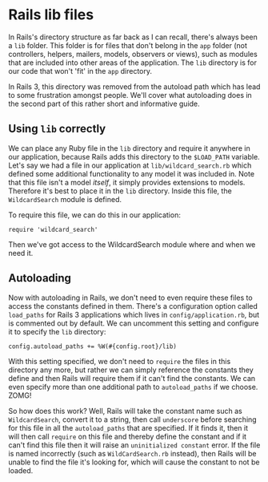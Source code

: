 # Rails lib files

In Rails's directory structure as far back as I can recall, there's always been a `lib` folder. This folder is for files that don't belong in the `app` folder (not controllers, helpers, mailers, models, observers or views), such as modules that are included into other areas of the application. The `lib` directory is for our code that won't 'fit' in the `app` directory.

In Rails 3, this directory was removed from the autoload path which has lead to some frustration amongst people. We'll cover what autoloading does in the second part of this rather short and informative guide.

## Using `lib` correctly

We can place any Ruby file in the `lib` directory and require it anywhere in our application, because Rails adds this directory to the `$LOAD_PATH` variable. Let's say we had a file in our application at `lib/wildcard_search.rb` which defined some additional functionality to any model it was included in. Note that this file isn't a model *itself*, it simply provides extensions to models. Therefore it's best to place it in the `lib` directory. Inside this file, the `WildcardSearch` module is defined.

To require this file, we can do this in our application:

    require 'wildcard_search'

Then we've got access to the WildcardSearch module where and when we need it.

## Autoloading

Now with autoloading in Rails, we don't need to even require these files to access the constants defined in them. There's a configuration option called `load_paths` for Rails 3 applications which lives in `config/application.rb`, but is commented out by default. We can uncomment this setting and configure it to specify the `lib` directory:

    config.autoload_paths += %W(#{config.root}/lib)

With this setting specified, we don't need to `require` the files in this directory any more, but rather we can simply reference the constants they define and then Rails will require them if it can't find the constants. We can even specify more than one additional path to `autoload_paths` if we choose. ZOMG!

So how does this work? Well, Rails will take the constant name such as `WildcardSearch`, convert it to a string, then call `underscore` before searching for this file in all the `autoload_paths` that are specified. If it finds it, then it will then call `require` on this file and thereby define the constant and if it can't find this file then it will raise an `uninitialized constant` error. If the file is named incorrectly (such as `WildCardSearch.rb` instead), then Rails will be unable to find the file it's looking for, which will cause the constant to not be loaded.